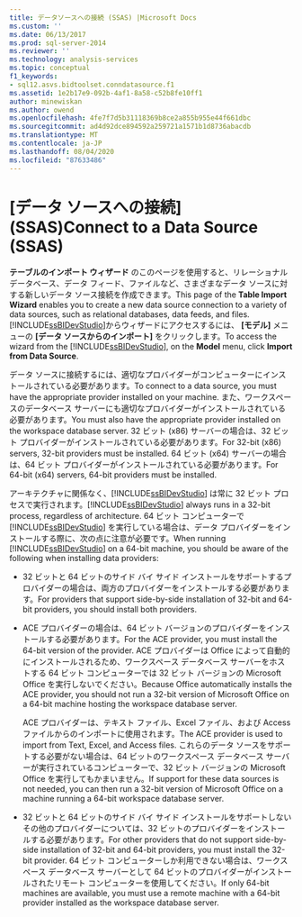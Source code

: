 ```yaml
---
title: データソースへの接続 (SSAS) |Microsoft Docs
ms.custom: ''
ms.date: 06/13/2017
ms.prod: sql-server-2014
ms.reviewer: ''
ms.technology: analysis-services
ms.topic: conceptual
f1_keywords:
- sql12.asvs.bidtoolset.conndatasource.f1
ms.assetid: 1e2b17e9-092b-4af1-8a58-c52b8fe10ff1
author: minewiskan
ms.author: owend
ms.openlocfilehash: 4fe7f7d5b31118369b8ce2a855b955e44f661dbc
ms.sourcegitcommit: ad4d92dce894592a259721a1571b1d8736abacdb
ms.translationtype: MT
ms.contentlocale: ja-JP
ms.lasthandoff: 08/04/2020
ms.locfileid: "87633486"
---
```

# <a name="connect-to-a-data-source-ssas"></a><span data-ttu-id="b5bb0-102">[データ ソースへの接続] (SSAS)</span><span class="sxs-lookup"><span data-stu-id="b5bb0-102">Connect to a Data Source (SSAS)</span></span>
  <span data-ttu-id="b5bb0-103">**テーブルのインポート ウィザード** のこのページを使用すると、リレーショナル データベース、データ フィード、ファイルなど、さまざまなデータ ソースに対する新しいデータ ソース接続を作成できます。</span><span class="sxs-lookup"><span data-stu-id="b5bb0-103">This page of the **Table Import Wizard** enables you to create a new data source connection to a variety of data sources, such as relational databases, data feeds, and files.</span></span> <span data-ttu-id="b5bb0-104">[!INCLUDE[ssBIDevStudio](../includes/ssbidevstudio-md.md)]からウィザードにアクセスするには、 **[モデル]** メニューの **[データ ソースからのインポート]** をクリックします。</span><span class="sxs-lookup"><span data-stu-id="b5bb0-104">To access the wizard from the [!INCLUDE[ssBIDevStudio](../includes/ssbidevstudio-md.md)], on the **Model** menu, click **Import from Data Source**.</span></span>  
  
 <span data-ttu-id="b5bb0-105">データ ソースに接続するには、適切なプロバイダーがコンピューターにインストールされている必要があります。</span><span class="sxs-lookup"><span data-stu-id="b5bb0-105">To connect to a data source, you must have the appropriate provider installed on your machine.</span></span> <span data-ttu-id="b5bb0-106">また、ワークスペースのデータベース サーバーにも適切なプロバイダーがインストールされている必要があります。</span><span class="sxs-lookup"><span data-stu-id="b5bb0-106">You must also have the appropriate provider installed on the workspace database server.</span></span> <span data-ttu-id="b5bb0-107">32 ビット (x86) サーバーの場合は、32 ビット プロバイダーがインストールされている必要があります。</span><span class="sxs-lookup"><span data-stu-id="b5bb0-107">For 32-bit (x86) servers, 32-bit providers must be installed.</span></span> <span data-ttu-id="b5bb0-108">64 ビット (x64) サーバーの場合は、64 ビット プロバイダーがインストールされている必要があります。</span><span class="sxs-lookup"><span data-stu-id="b5bb0-108">For 64-bit (x64) servers, 64-bit providers must be installed.</span></span>  
  
 <span data-ttu-id="b5bb0-109">アーキテクチャに関係なく、[!INCLUDE[ssBIDevStudio](../includes/ssbidevstudio-md.md)] は常に 32 ビット プロセスで実行されます。</span><span class="sxs-lookup"><span data-stu-id="b5bb0-109">[!INCLUDE[ssBIDevStudio](../includes/ssbidevstudio-md.md)] always runs in a 32-bit process, regardless of architecture.</span></span> <span data-ttu-id="b5bb0-110">64 ビット コンピューターで [!INCLUDE[ssBIDevStudio](../includes/ssbidevstudio-md.md)] を実行している場合は、データ プロバイダーをインストールする際に、次の点に注意が必要です。</span><span class="sxs-lookup"><span data-stu-id="b5bb0-110">When running [!INCLUDE[ssBIDevStudio](../includes/ssbidevstudio-md.md)] on a 64-bit machine, you should be aware of the following when installing data providers:</span></span>  
  
-   <span data-ttu-id="b5bb0-111">32 ビットと 64 ビットのサイド バイ サイド インストールをサポートするプロバイダーの場合は、両方のプロバイダーをインストールする必要があります。</span><span class="sxs-lookup"><span data-stu-id="b5bb0-111">For providers that support side-by-side installation of 32-bit and 64-bit providers, you should install both providers.</span></span>  
  
-   <span data-ttu-id="b5bb0-112">ACE プロバイダーの場合は、64 ビット バージョンのプロバイダーをインストールする必要があります。</span><span class="sxs-lookup"><span data-stu-id="b5bb0-112">For the ACE provider, you must install the 64-bit version of the provider.</span></span> <span data-ttu-id="b5bb0-113">ACE プロバイダーは Office によって自動的にインストールされるため、ワークスペース データベース サーバーをホストする 64 ビット コンピューターでは 32 ビット バージョンの Microsoft Office を実行しないでください。</span><span class="sxs-lookup"><span data-stu-id="b5bb0-113">Because Office automatically installs the ACE provider, you should not run a 32-bit version of Microsoft Office on a 64-bit machine hosting the workspace database server.</span></span>  
  
     <span data-ttu-id="b5bb0-114">ACE プロバイダーは、テキスト ファイル、Excel ファイル、および Access ファイルからのインポートに使用されます。</span><span class="sxs-lookup"><span data-stu-id="b5bb0-114">The ACE provider is used to import from Text, Excel, and Access files.</span></span> <span data-ttu-id="b5bb0-115">これらのデータ ソースをサポートする必要がない場合は、64 ビットのワークスペース データベース サーバーが実行されているコンピューターで、32 ビット バージョンの Microsoft Office を実行してもかまいません。</span><span class="sxs-lookup"><span data-stu-id="b5bb0-115">If support for these data sources is not needed, you can then run a 32-bit version of Microsoft Office on a machine running a 64-bit workspace database server.</span></span>  
  
-   <span data-ttu-id="b5bb0-116">32 ビットと 64 ビットのサイド バイ サイド インストールをサポートしないその他のプロバイダーについては、32 ビットのプロバイダーをインストールする必要があります。</span><span class="sxs-lookup"><span data-stu-id="b5bb0-116">For other providers that do not support side-by-side installation of 32-bit and 64-bit providers, you must install the 32-bit provider.</span></span> <span data-ttu-id="b5bb0-117">64 ビット コンピューターしか利用できない場合は、ワークスペース データベース サーバーとして 64 ビットのプロバイダーがインストールされたリモート コンピューターを使用してください。</span><span class="sxs-lookup"><span data-stu-id="b5bb0-117">If only 64-bit machines are available, you must use a remote machine with a 64-bit provider installed as the workspace database server.</span></span>  
  
  
